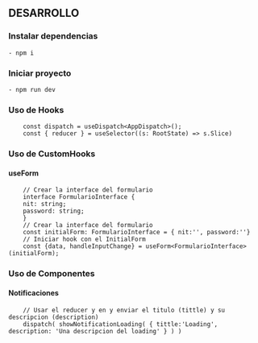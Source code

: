 ## DESARROLLO

### Instalar dependencias
    - npm i

### Iniciar proyecto
    - npm run dev

### Uso de Hooks
~~~
    const dispatch = useDispatch<AppDispatch>();
    const { reducer } = useSelector((s: RootState) => s.Slice)
~~~
### Uso de CustomHooks
#### useForm
~~~
    // Crear la interface del formulario
    interface FormularioInterface {
    nit: string;
    password: string;
    }
    // Crear la interface del formulario
    const initialForm: FormularioInterface = { nit:'', password:''}
    // Iniciar hook con el InitialForm
    const {data, handleInputChange} = useForm<FormularioInterface>(initialForm);
~~~

### Uso de Componentes
#### Notificaciones
~~~
    // Usar el reducer y en y enviar el titulo (tittle) y su descripcion (description)
    dispatch( showNotificationLoading( { tittle:'Loading', description: 'Una descripcion del loading' } ) )
~~~
